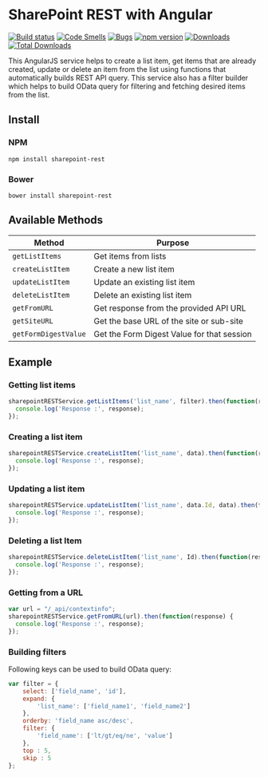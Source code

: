 # SharePoint REST with Angular

[![Build status](https://api.travis-ci.org/VijayaSankarN/sharepoint-rest.svg?branch=master)](https://travis-ci.org/VijayaSankarN/sharepoint-rest) 
[![Code Smells](https://sonarcloud.io/api/badges/measure?key=sharepoint-rest&metric=code_smells)](https://sonarcloud.io/dashboard/index/sharepoint-rest)
[![Bugs](https://sonarcloud.io/api/badges/measure?key=sharepoint-rest&metric=bugs)](https://sonarcloud.io/dashboard/index/sharepoint-rest)
[![npm version](https://badge.fury.io/js/sharepoint-rest.svg)](https://badge.fury.io/js/sharepoint-rest)
[![Downloads](https://img.shields.io/npm/dm/sharepoint-rest.svg)](https://www.npmjs.com/package/sharepoint-rest)
[![Total Downloads](https://img.shields.io/npm/dt/sharepoint-rest.svg)](https://www.npmjs.com/package/sharepoint-rest)

This AngularJS service helps to create a list item, get items that are already created, update or delete an item from the list using functions that automatically builds REST API query. This service also has a filter builder which helps to build OData query for filtering and fetching desired items from the list.

## Install

### NPM
```
npm install sharepoint-rest
```

### Bower
```
bower install sharepoint-rest
```

## Available Methods

| Method | Purpose |
|--------|---------|
| `getListItems` | Get items from lists |
| `createListItem` | Create a new list item |
| `updateListItem` | Update an existing list item |
| `deleteListItem` | Delete an existing list item |
| `getFromURL` | Get response from the provided API URL |
| `getSiteURL` | Get the base URL of the site or sub-site |
| `getFormDigestValue` | Get the Form Digest Value for that session |

## Example

### Getting list items
```Javascript
sharepointRESTService.getListItems('list_name', filter).then(function(response) {
  console.log('Response :', response);
});
```

### Creating a list item
```Javascript
sharepointRESTService.createListItem('list_name', data).then(function(response) {
  console.log('Response :', response);
});
```

### Updating a list item
```Javascript
sharepointRESTService.updateListItem('list_name', data.Id, data).then(function(response) {
  console.log('Response :', response);
});
```

### Deleting a list Item
```Javascript
sharepointRESTService.deleteListItem('list_name', Id).then(function(response) {
  console.log('Response :', response);
});
```

### Getting from a URL
```Javascript
var url = "/_api/contextinfo";
sharepointRESTService.getFromURL(url).then(function(response) {
  console.log('Response :', response);
});
```

### Building filters
Following keys can be used to build OData query:
```Javascript
var filter = {
    select: ['field_name', 'id'],
    expand: {
        'list_name': ['field_name1', 'field_name2']
    },
    orderby: 'field_name asc/desc',
    filter: {
        'field_name': ['lt/gt/eq/ne', 'value']
    },
    top : 5,
    skip : 5
};
```
